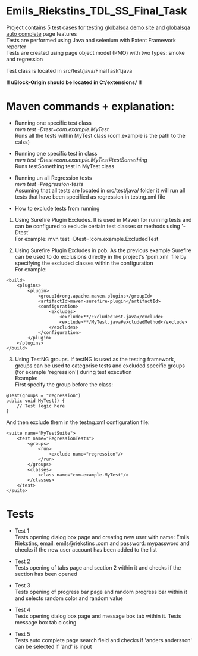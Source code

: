 # Emils_Riekstins_TDL_SS_Final_Task

Project contains 5 test cases for testing [globalsqa demo site](globalsqa.com/demo-site/) and [globalsqa auto complete](globalsqa.com/demo-site/auto-complete/) page features <br>
Tests are performed using Java and selenium with Extent Framework reporter <br>
Tests are created using page object model (PMO) with two types: smoke and regression <br>

Test class is located in src/test/java/FinalTask1.java <br>

**!! uBlock-Origin should be located in C:/extensions/ !!** <br>

# Maven commands + explanation:
* Running one specific test class <br>
_mvn test -Dtest=com.example.MyTest_ <br>
Runs all the tests within MyTest class (com.example is the path to the calss)

* Running one specific test in class <br>
_mvn test -Dtest=com.example.MyTest#testSomething_ <br>
Runs testSomething test in MyTest class 

* Running un all Regression tests <br>
_mvn test -Pregression-tests_ <br>
Assuming that all tests are located in src/test/java/ folder it will run all tests that have been specified as regression in testng.xml file

* How to exclude tests from running
1) Using Surefire Plugin Excludes. It is used in Maven for running tests and can be configured to exclude certain test classes or methods using '-Dtest' <br>
For example: mvn test -Dtest=!com.example.ExcludedTest <br>

2) Using Surefire Plugin Excludes in pob. As the previous example Surefire can be used to do exclusions directly in the project's 'pom.xml' file by specifying the excluded classes within the configuration <br>
For example:
```
<build>
    <plugins>
        <plugin>
            <groupId>org.apache.maven.plugins</groupId>
            <artifactId>maven-surefire-plugin</artifactId>
            <configuration>
                <excludes>
                    <exclude>**/ExcludedTest.java</exclude>
                    <exclude>**/MyTest.java#excludedMethod</exclude>
                </excludes>
            </configuration>
        </plugin>
    </plugins>
</build>
```

3) Using TestNG groups. If testNG is used as the testing framework, groups can be used to categorise tests and excluded specific groups (for example 'regression') during test execution <br>
Example: <br>
First specify the group before the class: <br>
```
@Test(groups = "regression")
public void MyTest() {
    // Test logic here
}
```
And then exclude them in the testng.xml configuration file: <br>
```
<suite name="MyTestSuite">
    <test name="RegressionTests">
        <groups>
            <run>
                <exclude name="regression"/>
            </run>
        </groups>
        <classes>
            <class name="com.example.MyTest"/>
        </classes>
    </test>
</suite>
```

# Tests
* Test 1 <br>
Tests opening dialog box page and creating new user with name: Emils Riekstins, email: emils@riekstins .com and password: mypassword and checks if the new user account has been added to the list

* Test 2 <br>
Tests opening of tabs page and section 2 within it and checks if the section has been opened

* Test 3 <br>
Tests opening of progress bar page and random progress bar within it and selects random color and random value

* Test 4 <br>
Tests opening dialog box page and message box tab within it. Tests message box tab closing

* Test 5 <br>
Tests auto complete page search field and checks if 'anders andersson' can be selected if 'and' is input
